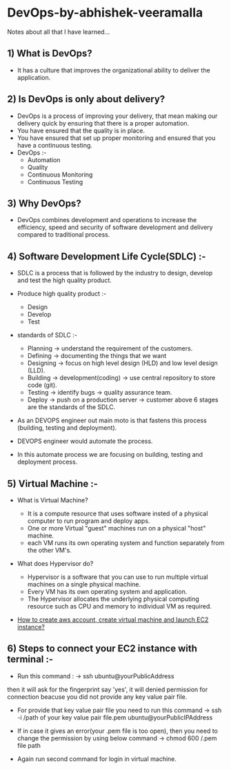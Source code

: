 
# DevOps-by-abhishek-veeramalla

Notes about all that I have learned...

## 1) What is DevOps?
- It has a culture that improves the organizational ability to deliver the application.

## 2) Is DevOps is only about delivery?
- DevOps is a process of improving your delivery, that mean making our delivery quick by ensuring that there is a proper automation.
- You have ensured that the quality is in place.
- You have ensured that set up proper monitoring and ensured that you have a continuous testing.
- DevOps :-
    - Automation
    - Quality
    - Continuous Monitoring
    - Continuous Testing

## 3) Why DevOps?
- DevOps combines development and operations to increase the efficiency, speed and security of software development and delivery compared to traditional process.

## 4) Software Development Life Cycle(SDLC) :-
- SDLC is a process that is followed by the industry to design, develop and test the high quality product.
- Produce high quality product :-
    - Design
    - Develop
    - Test
- standards of SDLC :-
    - Planning -> understand the requirement of the customers.
    - Defining -> documenting the things that we want
    - Designing -> focus on high level design (HLD) and low level design (LLD).
    - Building -> development(coding) -> use central repository to store code (git).
    - Testing -> identify bugs -> quality assurance team.
    - Deploy -> push on a production server -> customer
above 6 stages are the standards of the SDLC.

- As an DEVOPS engineer out main moto is that fastens this process (building, testing and deployment).

- DEVOPS engineer would automate the process.
- In this automate process we are focusing on building, testing and deployment process.


## 5) Virtual Machine :-
-   What is Virtual Machine?
    - It is a compute resource that uses software
        insted of a physical computer to run program and deploy apps.
    - One or more Virtual "guest" machines run on a physical "host" machine.
    - each VM runs its own operating system and function separately from the other VM's.

- What does Hypervisor do?
    - Hypervisor is a software that you can use to run multiple virtual machines on a single physical machine.
    - Every VM has its own operating system and application.
    - The Hypervisor allocates the underlying physical computing resource such as CPU and memory to individual VM as required.

- [How to create aws account, create virtual machine and launch EC2 instance?](https://youtu.be/QDymcZ5xYow?si=Q92nMxRqoEkrErAh)

## 6) Steps to connect your EC2 instance with terminal :- 
- Run this command :
-> ssh ubuntu@yourPublicAddress

then it will ask for the fingerprint say 'yes', 
it will denied permission for connection beacuse you did not provide any key value pair file.

- For provide that key value pair file you need to run this command 
-> ssh -i /path of your key value pair file.pem ubuntu@yourPublicIPAddress

- If in case it gives an error(your .pem file is too open), then you need to change the permission by using below command 
-> chmod 600 /.pem file path

- Again run second command for login in virtual machine. 
